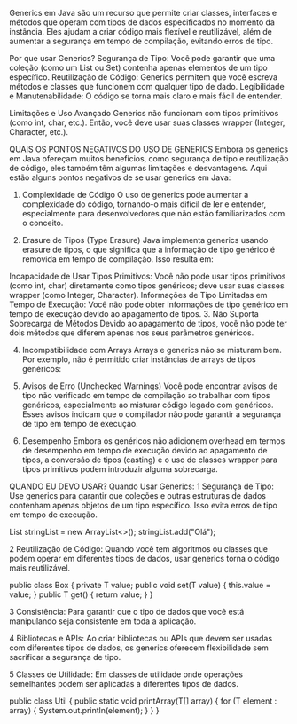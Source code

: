 Generics em Java são um recurso que permite criar classes, interfaces e métodos que operam com tipos de dados especificados no momento da instância.
Eles ajudam a criar código mais flexível e reutilizável, além de aumentar a segurança em tempo de compilação, evitando erros de tipo.

Por que usar Generics?
Segurança de Tipo: Você pode garantir que uma coleção (como um List ou Set) contenha apenas elementos de um tipo específico.
Reutilização de Código: Generics permitem que você escreva métodos e classes que funcionem com qualquer tipo de dado.
Legibilidade e Manutenabilidade: O código se torna mais claro e mais fácil de entender.

Limitações e Uso Avançado
Generics não funcionam com tipos primitivos (como int, char, etc.). Então, você deve usar suas classes wrapper (Integer, Character, etc.).

QUAIS OS PONTOS NEGATIVOS DO USO DE GENERICS
Embora os generics em Java ofereçam muitos benefícios, como segurança de tipo e reutilização de código, eles também têm algumas limitações e desvantagens. Aqui estão alguns pontos negativos de se usar generics em Java:

1. Complexidade de Código
O uso de generics pode aumentar a complexidade do código, tornando-o mais difícil de ler e entender, especialmente para desenvolvedores que não estão familiarizados com o conceito.

2. Erasure de Tipos (Type Erasure)
Java implementa generics usando erasure de tipos, o que significa que a informação de tipo genérico é removida em tempo de compilação. Isso resulta em:

Incapacidade de Usar Tipos Primitivos: Você não pode usar tipos primitivos (como int, char) diretamente como tipos genéricos; deve usar suas classes wrapper (como Integer, Character).
Informações de Tipo Limitadas em Tempo de Execução: Você não pode obter informações de tipo genérico em tempo de execução devido ao apagamento de tipos.
3. Não Suporta Sobrecarga de Métodos
Devido ao apagamento de tipos, você não pode ter dois métodos que diferem apenas nos seus parâmetros genéricos.

4. Incompatibilidade com Arrays
Arrays e generics não se misturam bem. Por exemplo, não é permitido criar instâncias de arrays de tipos genéricos:

5. Avisos de Erro (Unchecked Warnings)
Você pode encontrar avisos de tipo não verificado em tempo de compilação ao trabalhar com tipos genéricos, especialmente ao misturar código legado com genéricos. Esses avisos indicam que o compilador não pode garantir a segurança de tipo em tempo de execução.

6. Desempenho
Embora os genéricos não adicionem overhead em termos de desempenho em tempo de execução devido ao apagamento de tipos, a conversão de tipos (casting) e o uso de classes wrapper para tipos primitivos podem introduzir alguma sobrecarga.

QUANDO EU DEVO USAR?
Quando Usar Generics:
1 Segurança de Tipo: Use generics para garantir que coleções e outras estruturas de dados contenham apenas objetos de um tipo específico. Isso evita erros de tipo em tempo de execução.

List<String> stringList = new ArrayList<>();
stringList.add("Olá");

2 Reutilização de Código: Quando você tem algoritmos ou classes que podem operar em diferentes tipos de dados, usar generics torna o código mais reutilizável.

public class Box<T> {
    private T value;
    public void set(T value) { this.value = value; }
    public T get() { return value; }
}


3 Consistência: Para garantir que o tipo de dados que você está manipulando seja consistente em toda a aplicação.

4 Bibliotecas e APIs: Ao criar bibliotecas ou APIs que devem ser usadas com diferentes tipos de dados, os generics oferecem flexibilidade sem sacrificar a segurança de tipo.

5 Classes de Utilidade: Em classes de utilidade onde operações semelhantes podem ser aplicadas a diferentes tipos de dados.

public class Util {
    public static <T> void printArray(T[] array) {
        for (T element : array) {
            System.out.println(element);
        }
    }
}
